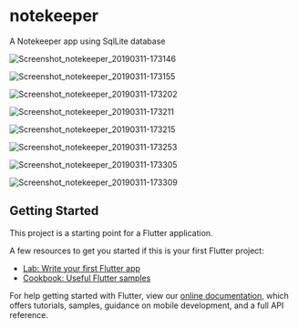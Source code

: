 # notekeeper

A Notekeeper app using SqlLite database

![Screenshot_notekeeper_20190311-173146](https://user-images.githubusercontent.com/47001665/54123383-9d986600-4425-11e9-8ca0-77f53bad33b0.png)

![Screenshot_notekeeper_20190311-173155](https://user-images.githubusercontent.com/47001665/54123540-0bdd2880-4426-11e9-90dd-c38c0808b811.png)


![Screenshot_notekeeper_20190311-173202](https://user-images.githubusercontent.com/47001665/54124435-6a0b0b00-4428-11e9-917e-bf9fce9007a9.png)

![Screenshot_notekeeper_20190311-173211](https://user-images.githubusercontent.com/47001665/54124461-7f803500-4428-11e9-9fe3-b1a5d1bfe4c3.png)

![Screenshot_notekeeper_20190311-173215](https://user-images.githubusercontent.com/47001665/54124493-91fa6e80-4428-11e9-9cd3-c8bd2f9fe303.png)

![Screenshot_notekeeper_20190311-173253](https://user-images.githubusercontent.com/47001665/54124519-a2124e00-4428-11e9-8ce5-8e205c6961a2.png)

![Screenshot_notekeeper_20190311-173305](https://user-images.githubusercontent.com/47001665/54124539-ae96a680-4428-11e9-82e3-f5d4536a955b.png)

![Screenshot_notekeeper_20190311-173309](https://user-images.githubusercontent.com/47001665/54124552-bce4c280-4428-11e9-9fd6-50a50cfe816b.png)




## Getting Started

This project is a starting point for a Flutter application.

A few resources to get you started if this is your first Flutter project:

- [Lab: Write your first Flutter app](https://flutter.io/docs/get-started/codelab)
- [Cookbook: Useful Flutter samples](https://flutter.io/docs/cookbook)

For help getting started with Flutter, view our 
[online documentation](https://flutter.io/docs), which offers tutorials, 
samples, guidance on mobile development, and a full API reference.
